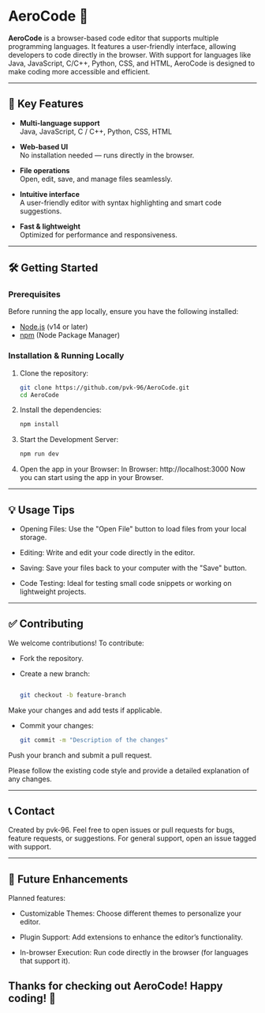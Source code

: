 # AeroCode 🚀

**AeroCode** is a browser-based code editor that supports multiple programming languages. It features a user-friendly interface, allowing developers to code directly in the browser. With support for languages like Java, JavaScript, C/C++, Python, CSS, and HTML, AeroCode is designed to make coding more accessible and efficient.

---

## 🎯 Key Features

- **Multi-language support**  
  Java, JavaScript, C / C++, Python, CSS, HTML

- **Web-based UI**  
  No installation needed — runs directly in the browser.

- **File operations**  
  Open, edit, save, and manage files seamlessly.

- **Intuitive interface**  
  A user-friendly editor with syntax highlighting and smart code suggestions.

- **Fast & lightweight**  
  Optimized for performance and responsiveness.

---

## 🛠️ Getting Started

### Prerequisites

Before running the app locally, ensure you have the following installed:

- [Node.js](https://nodejs.org/) (v14 or later)
- [npm](https://www.npmjs.com/) (Node Package Manager)

### Installation & Running Locally

1. Clone the repository:
   ```bash
   git clone https://github.com/pvk-96/AeroCode.git
   cd AeroCode
2. Install the dependencies:
   ```bash
   npm install
3. Start the Development Server:
   ```bash
   npm run dev
4. Open the app in your Browser:
   In Browser: http://localhost:3000
Now you can start using the app in your Browser.

--- 
## 💡 Usage Tips
- Opening Files: Use the "Open File" button to load files from your local storage.

- Editing: Write and edit your code directly in the editor.

- Saving: Save your files back to your computer with the "Save" button.

- Code Testing: Ideal for testing small code snippets or working on lightweight projects.

---

## ✅ Contributing
We welcome contributions! To contribute:

- Fork the repository.

- Create a new branch:

  ```bash
  
  git checkout -b feature-branch
Make your changes and add tests if applicable.

- Commit your changes:

  ```bash
  git commit -m "Description of the changes"
Push your branch and submit a pull request.

Please follow the existing code style and provide a detailed explanation of any changes.

---

## 📞 Contact
Created by pvk-96.
Feel free to open issues or pull requests for bugs, feature requests, or suggestions. For general support, open an issue tagged with support.

---

## 🚀 Future Enhancements
Planned features:

- Customizable Themes: Choose different themes to personalize your editor.

- Plugin Support: Add extensions to enhance the editor’s functionality.

- In-browser Execution: Run code directly in the browser (for languages that support it).

## Thanks for checking out AeroCode! Happy coding! 🎉
